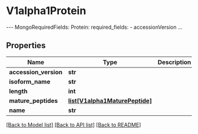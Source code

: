 # V1alpha1Protein

--- MongoRequiredFields:   Protein:     required_fields:       - accessionVersion ...
## Properties
Name | Type | Description | Notes
------------ | ------------- | ------------- | -------------
**accession_version** | **str** |  | [optional] 
**isoform_name** | **str** |  | [optional] 
**length** | **int** |  | [optional] 
**mature_peptides** | [**list[V1alpha1MaturePeptide]**](V1alpha1MaturePeptide.md) |  | [optional] 
**name** | **str** |  | [optional] 

[[Back to Model list]](../README.md#documentation-for-models) [[Back to API list]](../README.md#documentation-for-api-endpoints) [[Back to README]](../README.md)


